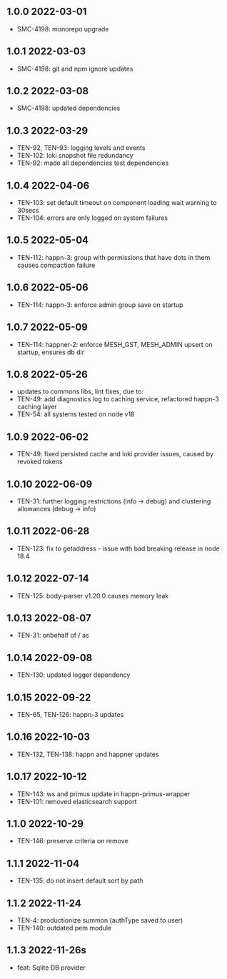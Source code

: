 1.0.0 2022-03-01
-----------------
  - SMC-4198: monorepo upgrade

1.0.1 2022-03-03
-----------------
  - SMC-4198: git and npm ignore updates

1.0.2 2022-03-08
-----------------
  - SMC-4198: updated dependencies

1.0.3 2022-03-29
-----------------
  - TEN-92, TEN-93: logging levels and events
  - TEN-102: loki snapshot  file redundancy
  - TEN-92: made all dependencies test dependencies

1.0.4 2022-04-06
-----------------
  - TEN-103: set default timeout on component loading wait warning to 30secs
  - TEN-104: errors are only logged on system failures

1.0.5 2022-05-04
-----------------
  - TEN-112: happn-3: group with permissions that have dots in them causes compaction failure

1.0.6 2022-05-06
-----------------
  - TEN-114: happn-3: enforce admin group save on startup

1.0.7 2022-05-09
-----------------
  - TEN-114: happner-2: enforce MESH_GST, MESH_ADMIN upsert on startup, ensures db dir

1.0.8 2022-05-26
-----------------
  - updates to commons libs, lint fixes, due to:
  - TEN-49: add diagnostics log to caching service, refactored happn-3 caching layer
  - TEN-54: all systems tested on node v18

1.0.9 2022-06-02
-----------------
  - TEN-49: fixed persisted cache and loki provider issues, caused by revoked tokens

1.0.10 2022-06-09
-----------------
  - TEN-31: further logging restrictions (info -> debug) and clustering allowances (debug -> info)

1.0.11 2022-06-28
-----------------
  - TEN-123: fix to getaddress - issue with bad breaking release in node 18.4

1.0.12 2022-07-14
-----------------
  - TEN-125: body-parser v1.20.0 causes memory leak

1.0.13 2022-08-07
-----------------
  - TEN-31: onbehalf of / as

1.0.14 2022-09-08
-----------------
  - TEN-130: updated logger dependency

1.0.15 2022-09-22
-----------------
  - TEN-65, TEN-126: happn-3 updates

1.0.16 2022-10-03
-----------------
  - TEN-132, TEN-138: happn and happner updates

1.0.17 2022-10-12
-----------------
  - TEN-143: ws and primus update in happn-primus-wrapper
  - TEN-101: removed elasticsearch support

1.1.0 2022-10-29
-----------------
  - TEN-146: preserve criteria on remove

1.1.1 2022-11-04
-----------------
- TEN-135: do not insert default sort by path

1.1.2 2022-11-24
-----------------
  - TEN-4: productionize summon (authType saved to user)
  - TEN-140: outdated pem module

1.1.3 2022-11-26s
-----------------
  - feat: Sqlite DB provider

